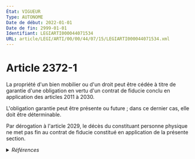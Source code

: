 ```yaml
---
État: VIGUEUR
Type: AUTONOME
Date de début: 2022-01-01
Date de fin: 2999-01-01
Identifiant: LEGIARTI000044071534
URL: article/LEGI/ARTI/00/00/44/07/15/LEGIARTI000044071534.xml
---
```


<h1>Article 2372-1</h1>

La propriété d'un bien mobilier ou d'un droit peut être cédée à titre de
garantie d'une obligation en vertu d'un contrat de fiducie conclu en application
des articles 2011 à 2030.<br />

L'obligation garantie peut être présente ou future ; dans ce dernier cas, elle
doit être déterminable.<br />

Par dérogation à l'article 2029, le décès du constituant personne physique ne
met pas fin au contrat de fiducie constitué en application de la présente
section.


<details>
  <summary><em>Références</em></summary>

  <h2>Articles faisant référence à l'article</h2>
  
  <ul>
    <li>
      <a href="https://legal.tricoteuses.fr//redirection/LEGIARTI000019288926?vers=git&vers=legifrance">Code civil - article 2029 AUTONOME VIGUEUR, en vigueur depuis le 2009-02-01</a> CITATION cible
    </li>
    <li>
      <a href="https://legal.tricoteuses.fr//redirection/LEGIARTI000006445513?vers=git&vers=legifrance">Code civil - article 2029 AUTONOME TRANSFERE, en vigueur du 1804-03-21 au 2006-03-24</a> CITATION cible
    </li>
    <li>
      <a href="https://legal.tricoteuses.fr//redirection/LEGIARTI000006445337?vers=git&vers=legifrance">Code civil - article 2011 AUTONOME TRANSFERE, en vigueur du 1804-03-21 au 2006-03-24</a> CITATION cible
    </li>
    <li>
      <a href="https://legal.tricoteuses.fr//redirection/LEGIARTI000006445514?vers=git&vers=legifrance">Code civil - article 2029 AUTONOME MODIFIE, en vigueur du 2007-02-21 au 2009-02-01</a> CITATION cible
    </li>
    <li>
      <a href="https://legal.tricoteuses.fr//redirection/LEGIARTI000044071519?vers=git&vers=legifrance">Code civil - article 2372-5 AUTONOME VIGUEUR, en vigueur depuis le 2022-01-01</a> CITATION source
    </li>
    <li>
      <a href="https://legal.tricoteuses.fr//redirection/LEGIARTI000006445338?vers=git&vers=legifrance">Code civil - article 2011 AUTONOME VIGUEUR, en vigueur depuis le 2007-02-21</a> CITATION cible
    </li>
    <li>
      <a href="https://legal.tricoteuses.fr//redirection/LEGIARTI000044045520?vers=git&vers=legifrance">Ordonnance n° 2021-1192 du 15 septembre 2021 portant réforme du droit des sûretés - article 11 ENTIEREMENT_MODIF</a> MODIFIE source
    </li>
  </ul>
  
  <h2>Références faites par l'article</h2>
  
  <ul>
    <li>
      2021-09-15 MODIFIE cible <a href="https://legal.tricoteuses.fr//redirection/LEGIARTI000044045520?vers=git&vers=legifrance">Ordonnance n° 2021-1192 du 15 septembre 2021 portant réforme du droit des sûretés - article 11 ENTIEREMENT_MODIF</a>
    </li>
    <li>
      2999-01-01 CITATION source <a href="https://legal.tricoteuses.fr//redirection/LEGIARTI000006445337?vers=git&vers=legifrance">Code civil - article 2011 AUTONOME TRANSFERE, en vigueur du 1804-03-21 au 2006-03-24</a>
    </li>
    <li>
      2999-01-01 CITATION source <a href="https://legal.tricoteuses.fr//redirection/LEGIARTI000006445513?vers=git&vers=legifrance">Code civil - article 2029 AUTONOME TRANSFERE, en vigueur du 1804-03-21 au 2006-03-24</a>
    </li>
    <li>
      2999-01-01 CITATION cible <a href="https://legal.tricoteuses.fr//redirection/LEGIARTI000044071519?vers=git&vers=legifrance">Code civil - article 2372-5 AUTONOME VIGUEUR, en vigueur depuis le 2022-01-01</a>
    </li>
  </ul>
</details>
